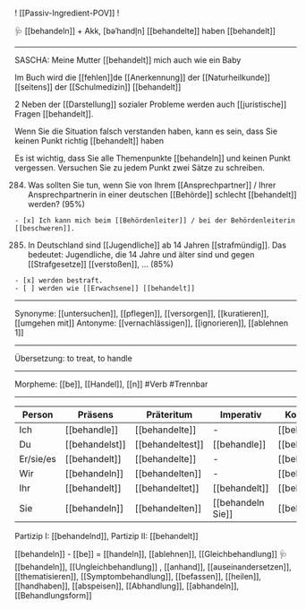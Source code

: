 ! [[Passiv-Ingredient-POV]] !

🩺 [[behandeln]] + Akk, [bəˈhandl̩n]
[[behandelte]]
haben [[behandelt]]

---

SASCHA: Meine Mutter [[behandelt]] mich auch wie ein Baby

Im Buch wird die [[fehlen]]de [[Anerkennung]] der [[Naturheilkunde]] [[seitens]] der [[Schulmedizin]] [[behandelt]]

2 Neben der [[Darstellung]] sozialer Probleme werden auch [[juristische]] Fragen [[behandelt]].

Wenn Sie die Situation falsch verstanden haben, kann es sein, dass Sie keinen Punkt richtig [[behandelt]] haben

Es ist wichtig, dass Sie alle Themenpunkte [[behandeln]] und keinen Punkt vergessen. Versuchen Sie zu jedem Punkt zwei Sätze zu schreiben.

284. Was sollten Sie tun, wenn Sie von Ihrem [[Ansprechpartner]] / Ihrer Ansprechpartnerin in einer deutschen [[Behörde]] schlecht [[behandelt]] werden? (95%)


    - [x] Ich kann mich beim [[Behördenleiter]] / bei der Behördenleiterin [[beschweren]].

285. In Deutschland sind [[Jugendliche]] ab 14 Jahren [[strafmündig]]. Das bedeutet: Jugendliche, die 14 Jahre und älter sind und gegen [[Strafgesetze]] [[verstoßen]], … (85%)


    - [x] werden bestraft.
    - [ ] werden wie [[Erwachsene]] [[behandelt]]

---

Synonyme: [[untersuchen]], [[pflegen]], [[versorgen]], [[kuratieren]], [[umgehen mit]]
Antonyme: [[vernachlässigen]], [[ignorieren]], [[ablehnen 1]]

---

Übersetzung: to treat, to handle

---

Morpheme: [[be]], [[Handel]], [[n]]
#Verb #Trennbar

---

| Person    | Präsens        | Präteritum       | Imperativ         | Konjunktiv I    | Konjunktiv II    |
| --------- | -------------- | ---------------- | ----------------- | --------------- | ---------------- |
| Ich       | [[behandle]]   | [[behandelte]]   | -                 | [[behandle]]    | [[behandelte]]   |
| Du        | [[behandelst]] | [[behandeltest]] | [[behandle]]      | [[behandelest]] | [[behandeltest]] |
| Er/sie/es | [[behandelt]]  | [[behandelte]]   | -                 | [[behandle]]    | [[behandelte]]   |
| Wir       | [[behandeln]]  | [[behandelten]]  | -                 | [[behandeln]]   | [[behandelten]]  |
| Ihr       | [[behandelt]]  | [[behandeltet]]  | [[behandelt]]     | [[behandelet]]  | [[behandeltet]]  |
| Sie       | [[behandeln]]  | [[behandelten]]  | [[behandeln Sie]] | [[behandeln]]   | [[behandelten]]  |

Partizip I: [[behandelnd]], Partizip II: [[behandelt]]

[[behandeln]] - [[be]] = [[handeln]], [[ablehnen]], [[Gleichbehandlung]]
🩺 [[behandeln]], [[Ungleichbehandlung]]
, [[anhand]], [[auseinandersetzen]], [[thematisieren]], [[Symptombehandlung]], [[befassen]], [[heilen]], [[handhaben]], [[abspeisen]], [[Abhandlung]], [[abhandeln]], [[Behandlungsform]]

